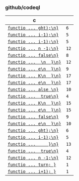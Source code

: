### github/codeql

| c |  |
| --- | --- |
| [`functio ... ght);\n}`](https://github.com/github/codeql/blob/cbdd4927cee593b715d8469240ce1d31edaaef9b/javascript/ql/src/Expressions/examples/CompareIdenticalValues.js#L8-L13) | `6` |
| [`functio ... i-1);\n}`](https://github.com/github/codeql/blob/cbdd4927cee593b715d8469240ce1d31edaaef9b/javascript/ql/src/LanguageFeatures/examples/ArgumentsCallerCallee.js#L1-L5) | `5` |
| [`functio ... i-1);\n}`](https://github.com/github/codeql/blob/cbdd4927cee593b715d8469240ce1d31edaaef9b/javascript/ql/src/LanguageFeatures/examples/ArgumentsCallerCalleeGood.js#L1-L5) | `5` |
| [`functio ... n -1;\n}`](https://github.com/github/codeql/blob/cbdd4927cee593b715d8469240ce1d31edaaef9b/javascript/ql/src/Statements/examples/UselessComparisonTest.js#L1-L12) | `12` |
| [`functio ... false\n}`](https://github.com/github/codeql/blob/cbdd4927cee593b715d8469240ce1d31edaaef9b/javascript/ql/test/library-tests/RangeAnalysis/constants.js#L1-L8) | `8` |
| [`functio ...  \n  }\n}`](https://github.com/github/codeql/blob/cbdd4927cee593b715d8469240ce1d31edaaef9b/javascript/ql/test/library-tests/RangeAnalysis/loop.js#L1-L12) | `12` |
| [`functio ... e\n  }\n}`](https://github.com/github/codeql/blob/cbdd4927cee593b715d8469240ce1d31edaaef9b/javascript/ql/test/library-tests/RangeAnalysis/loop.js#L14-L22) | `9` |
| [`functio ... K\n  }\n}`](https://github.com/github/codeql/blob/cbdd4927cee593b715d8469240ce1d31edaaef9b/javascript/ql/test/library-tests/RangeAnalysis/loop.js#L24-L40) | `17` |
| [`functio ... e\n  }\n}`](https://github.com/github/codeql/blob/cbdd4927cee593b715d8469240ce1d31edaaef9b/javascript/ql/test/library-tests/RangeAnalysis/plus.js#L1-L17) | `17` |
| [`functio ... alse \n}`](https://github.com/github/codeql/blob/cbdd4927cee593b715d8469240ce1d31edaaef9b/javascript/ql/test/library-tests/RangeAnalysis/plus.js#L19-L28) | `10` |
| [`functio ...  true\n}`](https://github.com/github/codeql/blob/cbdd4927cee593b715d8469240ce1d31edaaef9b/javascript/ql/test/library-tests/RangeAnalysis/plus.js#L30-L33) | `4` |
| [`functio ... K\n  }\n}`](https://github.com/github/codeql/blob/cbdd4927cee593b715d8469240ce1d31edaaef9b/javascript/ql/test/library-tests/RangeAnalysis/tst.js#L1-L15) | `15` |
| [`functio ... e\n  }\n}`](https://github.com/github/codeql/blob/cbdd4927cee593b715d8469240ce1d31edaaef9b/javascript/ql/test/library-tests/RangeAnalysis/tst.js#L17-L31) | `15` |
| [`functio ... false\n}`](https://github.com/github/codeql/blob/cbdd4927cee593b715d8469240ce1d31edaaef9b/javascript/ql/test/library-tests/RangeAnalysis/tst.js#L33-L41) | `9` |
| [`functio ... e\n  }\n}`](https://github.com/github/codeql/blob/cbdd4927cee593b715d8469240ce1d31edaaef9b/javascript/ql/test/library-tests/RangeAnalysis/tst.js#L43-L52) | `10` |
| [`functio ... ght);\n}`](https://github.com/github/codeql/blob/cbdd4927cee593b715d8469240ce1d31edaaef9b/javascript/ql/test/query-tests/Expressions/CompareIdenticalValues/tst.js#L8-L13) | `6` |
| [`functio ... i-1);\n}`](https://github.com/github/codeql/blob/cbdd4927cee593b715d8469240ce1d31edaaef9b/javascript/ql/test/query-tests/LanguageFeatures/ArgumentsCallerCallee/tst.js#L1-L5) | `5` |
| [`functio ...     }\n}`](https://github.com/github/codeql/blob/cbdd4927cee593b715d8469240ce1d31edaaef9b/javascript/ql/test/query-tests/Security/CWE-834/LoopBoundInjectionExitBad.js#L17-L29) | `13` |
| [`functio ...  true\n}`](https://github.com/github/codeql/blob/cbdd4927cee593b715d8469240ce1d31edaaef9b/javascript/ql/test/query-tests/Statements/UselessComparisonTest/constant.js#L1-L4) | `4` |
| [`functio ... n -1;\n}`](https://github.com/github/codeql/blob/cbdd4927cee593b715d8469240ce1d31edaaef9b/javascript/ql/test/query-tests/Statements/UselessComparisonTest/example.js#L1-L12) | `12` |
| [`functio ... turn; }`](https://github.com/github/codeql/blob/cbdd4927cee593b715d8469240ce1d31edaaef9b/javascript/ql/test/query-tests/Statements/UselessComparisonTest/tst.js#L8-L8) | `1` |
| [`functio ... i+1); }`](https://github.com/github/codeql/blob/cbdd4927cee593b715d8469240ce1d31edaaef9b/javascript/ql/test/query-tests/Statements/UselessComparisonTest/tst.js#L9-L9) | `1` |